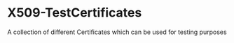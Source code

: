 # X509-TestCertificates
A collection of different Certificates which can be used for testing purposes 
